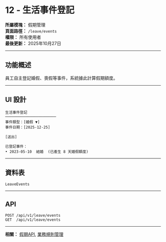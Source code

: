# 12 - 生活事件登記

**所屬模塊：** 假期管理  
**頁面路徑：** `/leave/events`  
**權限：** 所有使用者  
**最後更新：** 2025年10月27日

---

## 功能概述

員工自主登記婚假、喪假等事件，系統據此計算假期額度。

---

## UI 設計

```
生活事件登記
───────────────────────
事件類型：[婚假 ▼]
事件日期：[2025-12-25]

[送出]

已登記事件：
• 2023-05-10  結婚  (已產生 8 天婚假額度)
```

---

## 資料表

`LeaveEvents`

---

## API

```
POST /api/v1/leave/events
GET  /api/v1/leave/events
```

---

**相關：** [假期API](../API設計/假期API.md), [業務規則管理](./02-業務規則管理.md)

